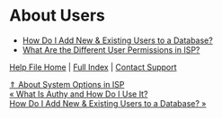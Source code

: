  About Users
==========

* [How Do I Add New & Existing Users to a Database?](https://ispolitical.com/How-Do-I-Add-New-Existing-Users-to-a-Database)
* [What Are the Different User Permissions in ISP?](https://ispolitical.com/What-Are-the-Different-User-Permissions-in-ISP)

[Help File Home](/help/) | [Full Index](/Help-File-Directory/) | [Contact Support](mailto:support@ISPolitical.com)

[⇑ About System Options in ISP](/About-System-Options-in-ISP)  
[« What Is Authy and How Do I Use It?](/What-Is-Authy-and-How-Do-I-Use-It)  
[How Do I Add New & Existing Users to a Database? »](/How-Do-I-Add-New-Existing-Users-to-a-Database)